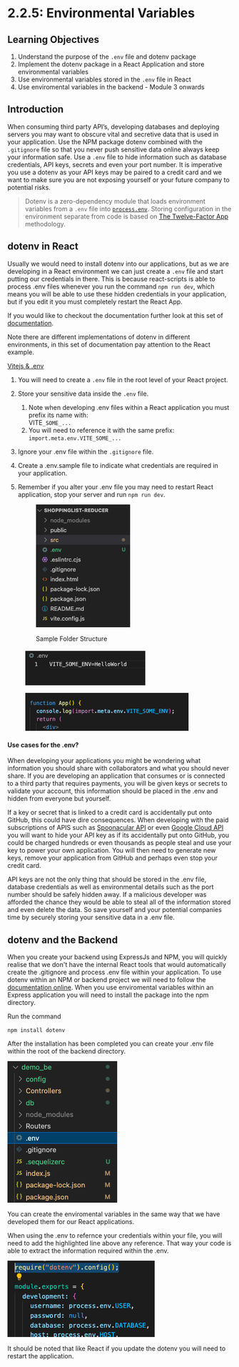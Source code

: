 # 2.2.5: Environmental Variables

## Learning Objectives

1. Understand the purpose of the `.env` file and dotenv package
2. Implement the dotenv package in a React Application and store environmental variables
3. Use environmental variables stored in the `.env` file in React
4. Use enviromental variables in the backend - Module 3 onwards

## Introduction

When consuming third party API’s, developing databases and deploying servers you may want to obscure vital and secretive data that is used in your application. Use the NPM package dotenv combined with the `.gitignore` file so that you never push sensitive data online always keep your information safe. Use a `.env` file to hide information such as database credentials, API keys, secrets and even your port number. It is imperative you use a dotenv as your API keys may be paired to a credit card and we want to make sure you are not exposing yourself or your future company to potential risks.&#x20;

> Dotenv is a zero-dependency module that loads environment variables from a `.env` file into [`process.env`](https://nodejs.org/docs/latest/api/process.html#process\_process\_env). Storing configuration in the environment separate from code is based on [The Twelve-Factor App](http://12factor.net/config) methodology.

## dotenv in React

Usually we would need to install dotenv into our applications, but as we are developing in a React environment we can just create a `.env` file and start putting our credentials in there. This is because react-scripts is able to process .env files whenever you run the command `npm run dev`, which means you will be able to use these hidden credentials in your application, but if you edit it you must completely restart the React App.

If you would like to checkout the documentation further look at this set of [documentation](https://github.com/motdotla/dotenv).&#x20;

Note there are different implementations of dotenv in different environments, in this set of documentation pay attention to the React example.&#x20;

[Vitejs & .env](https://vitejs.dev/guide/env-and-mode.html#env-files)

1. You will need to create a `.env` file in the root level of your React project.
2. Store your sensitive data inside the `.env` file.
   1. Note when developing .env files within a React application you must prefix its name with: \
      VITE`_SOME_...`
   2. You will need to reference it with the same prefix: `import.meta.env.VITE_SOME_...`
3. Ignore your .env file within the `.gitignore` file.
4. Create a .env.sample file to indicate what credentials are required in your application.
5.  Remember if you alter your .env file you may need to restart React application, stop your server and run `npm run dev`.

    <figure><img src="../../.gitbook/assets/Screenshot 2023-10-31 at 6.08.20 PM.png" alt=""><figcaption><p>Sample Folder Structure</p></figcaption></figure>

####

<figure><img src="../../.gitbook/assets/Screenshot 2023-10-31 at 6.09.05 PM.png" alt=""><figcaption></figcaption></figure>

<figure><img src="../../.gitbook/assets/Screenshot 2023-10-31 at 6.09.20 PM.png" alt=""><figcaption></figcaption></figure>

#### Use cases for the .env?

When developing your applications you might be wondering what information you should share with collaborators and what you should never share. If you are developing an application that consumes or is connected to a third party that requires payments, you will be given keys or secrets to validate your account, this information should be placed in the .env and hidden from everyone but yourself.&#x20;

If a key or secret that is linked to a credit card is accidentally put onto GitHub, this could have dire consequences. When developing with the paid subscriptions of APIS such as [Spoonacular API](https://spoonacular.com/) or even [Google Cloud API](https://console.cloud.google.com/) you will want to hide your API key as if its accidentally put onto GitHub, you could be charged hundreds or even thousands as people steal and use your key to power your own application.  You will then need to generate new keys, remove your application from GitHub and perhaps even stop your credit card.&#x20;

API keys are not the only thing that should be stored in the .env file, database credentials as well as environmental details such as the port number should be safely hidden away. If a malicious developer was afforded the chance they would be able to steal all of the information stored and even delete the data. So save yourself and your potential companies time by securely storing your sensitive data in a .env file.&#x20;



## dotenv and the Backend

When you create your backend using ExpressJs and NPM, you will quickly realise that we don't have the internal React tools that would automatically create the .gitignore and process .env file within your application. To use dotenv within an NPM or backend project we will need to follow the [documentation online](https://www.npmjs.com/package/dotenv). When you use enviromental variables within an Express application you will need to install the package into the npm directory.&#x20;

Run the command&#x20;

```
npm install dotenv
```

After the installation has been completed you can create your .env file within the root of the backend directory.&#x20;

![](<../../.gitbook/assets/Screenshot 2023-04-03 at 12.01.47 PM.png>)

You can create the enviromental variables in the same way that we have developed them for our React applications.

When using the .env to refernce your credentials within your file, you will need to add the highlighted line above any reference. That way your code is able to extract the information required within the .env.

![](<../../.gitbook/assets/Screenshot 2023-04-03 at 12.02.53 PM.png>)



It should be noted that like React if you update the dotenv you will need to restart the application.&#x20;

